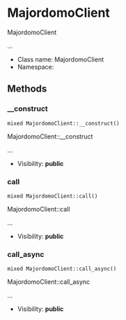 MajordomoClient
===============

MajordomoClient

...


* Class name: MajordomoClient
* Namespace: 







Methods
-------


### __construct

    mixed MajordomoClient::__construct()

MajordomoClient::__construct

...

* Visibility: **public**




### call

    mixed MajordomoClient::call()

MajordomoClient::call

...

* Visibility: **public**




### call_async

    mixed MajordomoClient::call_async()

MajordomoClient::call_async

...

* Visibility: **public**




